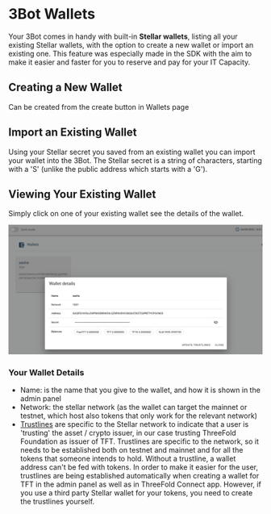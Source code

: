 # 3Bot Wallets

<!-- <img src="img/3bot_wallet.png" width="300" alt=""> -->

Your 3Bot comes in handy with built-in __Stellar wallets__, listing all your existing Stellar wallets, with the option to create a new wallet or import an existing one. This feature was especially made in the SDK with the aim to make it easier and faster for you to reserve and pay for your IT Capacity. 

## Creating a New Wallet

Can be created from the create button in Wallets page

## Import an Existing Wallet 

Using your Stellar secret you saved from an existing wallet you can import your wallet into the 3Bot.
The Stellar secret is a string of characters, starting with a 'S' (unlike the public address which starts with a 'G').

## Viewing Your Existing Wallet

Simply click on one of your existing wallet see the details of the wallet.

![](img/3bot_wallet_detail.png)

### Your Wallet Details

- Name: is the name that you give to the wallet, and how it is shown in the admin panel
- Network: the stellar network (as the wallet can target the mainnet or testnet, which host also tokens that only work for the relevant network) 
- [Trustlines](https://www.stellar.org/developers/guides/concepts/assets.html) are specific to the Stellar network to indicate that a user is 'trusting' the asset / crypto issuer, in our case trusting  ThreeFold Foundation as issuer of TFT. 
Trustlines are specific to the network, so it needs to be established both on testnet and mainnet and for all the tokens that someone intends to hold. Without a trustline, a wallet address can't be fed with tokens. 
In order to make it easier for the user, trustlines are being established automatically when creating a wallet for TFT in the admin panel as well as in ThreeFold Connect app. However, if you use a third party Stellar wallet for your tokens, you need to create the trustlines yourself. 